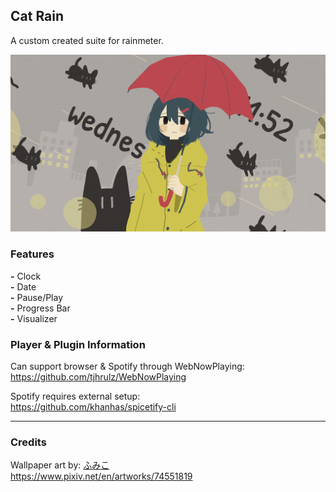 ## Cat Rain
A custom created suite for rainmeter.

![preview](https://github.com/haretian/cat-rain/blob/main/preview.png)

### Features
**-** Clock
\
**-** Date
\
**-** Pause/Play
\
**-** Progress Bar
\
**-** Visualizer


### Player & Plugin Information
Can support browser & Spotify through WebNowPlaying:
\
https://github.com/tjhrulz/WebNowPlaying

Spotify requires external setup:
\
https://github.com/khanhas/spicetify-cli

---

### Credits
Wallpaper art by: [ふみこ](https://www.pixiv.net/en/users/5739701)
\
https://www.pixiv.net/en/artworks/74551819
